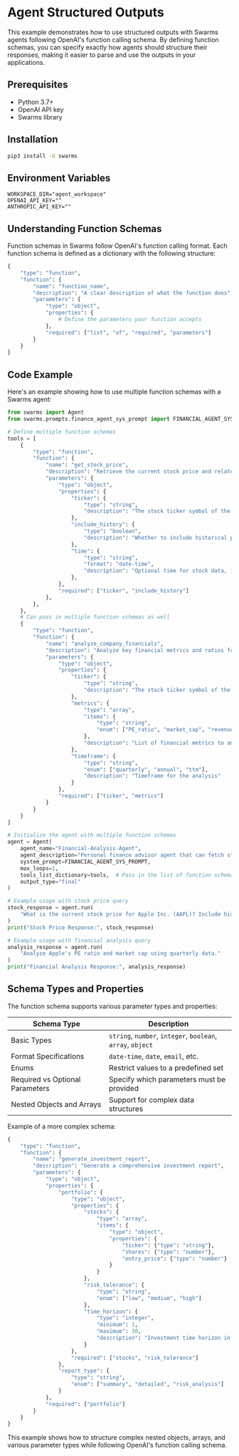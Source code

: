 # Agent Structured Outputs

This example demonstrates how to use structured outputs with Swarms agents following OpenAI's function calling schema. By defining function schemas, you can specify exactly how agents should structure their responses, making it easier to parse and use the outputs in your applications.

## Prerequisites

- Python 3.7+
- OpenAI API key
- Swarms library

## Installation

```bash
pip3 install -U swarms
```

## Environment Variables

```plaintext
WORKSPACE_DIR="agent_workspace"
OPENAI_API_KEY=""
ANTHROPIC_API_KEY=""
```

## Understanding Function Schemas

Function schemas in Swarms follow OpenAI's function calling format. Each function schema is defined as a dictionary with the following structure:

```python
{
    "type": "function",
    "function": {
        "name": "function_name",
        "description": "A clear description of what the function does",
        "parameters": {
            "type": "object",
            "properties": {
                # Define the parameters your function accepts
            },
            "required": ["list", "of", "required", "parameters"]
        }
    }
}
```

## Code Example

Here's an example showing how to use multiple function schemas with a Swarms agent:

```python
from swarms import Agent
from swarms.prompts.finance_agent_sys_prompt import FINANCIAL_AGENT_SYS_PROMPT

# Define multiple function schemas
tools = [
    {
        "type": "function",
        "function": {
            "name": "get_stock_price",
            "description": "Retrieve the current stock price and related information for a specified company.",
            "parameters": {
                "type": "object",
                "properties": {
                    "ticker": {
                        "type": "string",
                        "description": "The stock ticker symbol of the company, e.g. AAPL for Apple Inc.",
                    },
                    "include_history": {
                        "type": "boolean",
                        "description": "Whether to include historical price data.",
                    },
                    "time": {
                        "type": "string",
                        "format": "date-time",
                        "description": "Optional time for stock data, in ISO 8601 format.",
                    },
                },
                "required": ["ticker", "include_history"]
            },
        },
    },
    # Can pass in multiple function schemas as well
    {
        "type": "function",
        "function": {
            "name": "analyze_company_financials",
            "description": "Analyze key financial metrics and ratios for a company.",
            "parameters": {
                "type": "object",
                "properties": {
                    "ticker": {
                        "type": "string",
                        "description": "The stock ticker symbol of the company",
                    },
                    "metrics": {
                        "type": "array",
                        "items": {
                            "type": "string",
                            "enum": ["PE_ratio", "market_cap", "revenue", "profit_margin"]
                        },
                        "description": "List of financial metrics to analyze"
                    },
                    "timeframe": {
                        "type": "string",
                        "enum": ["quarterly", "annual", "ttm"],
                        "description": "Timeframe for the analysis"
                    }
                },
                "required": ["ticker", "metrics"]
            }
        }
    }
]

# Initialize the agent with multiple function schemas
agent = Agent(
    agent_name="Financial-Analysis-Agent",
    agent_description="Personal finance advisor agent that can fetch stock prices and analyze financials",
    system_prompt=FINANCIAL_AGENT_SYS_PROMPT,
    max_loops=1,
    tools_list_dictionary=tools,  # Pass in the list of function schemas
    output_type="final"
)

# Example usage with stock price query
stock_response = agent.run(
    "What is the current stock price for Apple Inc. (AAPL)? Include historical data."
)
print("Stock Price Response:", stock_response)

# Example usage with financial analysis query
analysis_response = agent.run(
    "Analyze Apple's PE ratio and market cap using quarterly data."
)
print("Financial Analysis Response:", analysis_response)
```

## Schema Types and Properties

The function schema supports various parameter types and properties:

| Schema Type | Description |
|------------|-------------|
| Basic Types | `string`, `number`, `integer`, `boolean`, `array`, `object` |
| Format Specifications | `date-time`, `date`, `email`, etc. |
| Enums | Restrict values to a predefined set |
| Required vs Optional Parameters | Specify which parameters must be provided |
| Nested Objects and Arrays | Support for complex data structures |

Example of a more complex schema:

```python
{
    "type": "function",
    "function": {
        "name": "generate_investment_report",
        "description": "Generate a comprehensive investment report",
        "parameters": {
            "type": "object",
            "properties": {
                "portfolio": {
                    "type": "object",
                    "properties": {
                        "stocks": {
                            "type": "array",
                            "items": {
                                "type": "object",
                                "properties": {
                                    "ticker": {"type": "string"},
                                    "shares": {"type": "number"},
                                    "entry_price": {"type": "number"}
                                }
                            }
                        },
                        "risk_tolerance": {
                            "type": "string",
                            "enum": ["low", "medium", "high"]
                        },
                        "time_horizon": {
                            "type": "integer",
                            "minimum": 1,
                            "maximum": 30,
                            "description": "Investment time horizon in years"
                        }
                    },
                    "required": ["stocks", "risk_tolerance"]
                },
                "report_type": {
                    "type": "string",
                    "enum": ["summary", "detailed", "risk_analysis"]
                }
            },
            "required": ["portfolio"]
        }
    }
}
```

This example shows how to structure complex nested objects, arrays, and various parameter types while following OpenAI's function calling schema.
